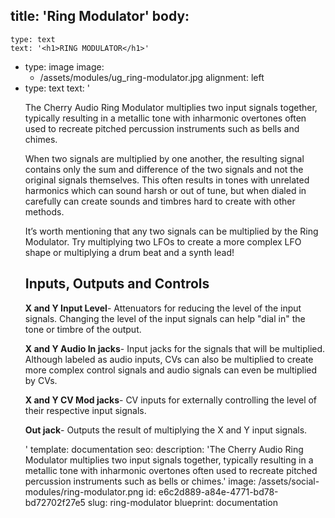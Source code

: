 title: 'Ring Modulator'
body:
  -
    type: text
    text: '<h1>RING MODULATOR</h1>'
  -
    type: image
    image:
      - /assets/modules/ug_ring-modulator.jpg
    alignment: left
  -
    type: text
    text: '<p>The Cherry Audio Ring Modulator multiplies two input signals together, typically resulting in a metallic tone with inharmonic overtones often used to recreate pitched percussion instruments such as bells and chimes.&nbsp;&nbsp;</p><p>When two signals are multiplied by one another, the resulting signal contains only the sum and difference of the two signals and not the original signals themselves. This often results in tones with unrelated harmonics which can sound harsh or out of tune, but when dialed in carefully can create sounds and timbres hard to create with other methods.&nbsp;</p><p>It’s worth mentioning that any two signals can be multiplied by the Ring Modulator. Try multiplying two LFOs to create a more complex LFO shape or multiplying a drum beat and a synth lead!&nbsp;</p><h2><strong>Inputs, Outputs and Controls</strong></h2><p><strong>X and Y Input Level</strong>- Attenuators for reducing the level of the input signals. Changing the level of the input signals can help "dial in" the tone or timbre of the output.</p><p><strong>X and Y Audio In jacks</strong>- Input jacks for the signals that will be multiplied. Although labeled as audio inputs, CVs can also be multiplied to create more complex control signals and audio signals can even be multiplied by CVs.&nbsp;</p><p><strong>X and Y CV Mod jacks</strong>- CV inputs for externally controlling the level of their respective input signals.&nbsp;</p><p><strong>Out jack</strong>- Outputs the result of multiplying the X and Y input signals.&nbsp;</p>'
template: documentation
seo:
  description: 'The Cherry Audio Ring Modulator multiplies two input signals together, typically resulting in a metallic tone with inharmonic overtones often used to recreate pitched percussion instruments such as bells or chimes.'
  image: /assets/social-modules/ring-modulator.png
id: e6c2d889-a84e-4771-bd78-bd72702f27e5
slug: ring-modulator
blueprint: documentation
